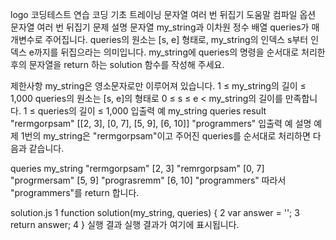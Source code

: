 logo
코딩테스트 연습
코딩 기초 트레이닝
문자열 여러 번 뒤집기
도움말
컴파일 옵션
문자열 여러 번 뒤집기
문제 설명
문자열 my_string과 이차원 정수 배열 queries가 매개변수로 주어집니다. queries의 원소는 [s, e] 형태로, my_string의 인덱스 s부터 인덱스 e까지를 뒤집으라는 의미입니다. my_string에 queries의 명령을 순서대로 처리한 후의 문자열을 return 하는 solution 함수를 작성해 주세요.

제한사항
my_string은 영소문자로만 이루어져 있습니다.
1 ≤ my_string의 길이 ≤ 1,000
queries의 원소는 [s, e]의 형태로 0 ≤ s ≤ e < my_string의 길이를 만족합니다.
1 ≤ queries의 길이 ≤ 1,000
입출력 예
my_string	queries	result
"rermgorpsam"	[[2, 3], [0, 7], [5, 9], [6, 10]]	"programmers"
입출력 예 설명
예제 1번의 my_string은 "rermgorpsam"이고 주어진 queries를 순서대로 처리하면 다음과 같습니다.

queries	my_string
"rermgorpsam"
[2, 3]	"remrgorpsam"
[0, 7]	"progrmersam"
[5, 9]	"prograsremm"
[6, 10]	"programmers"
따라서 "programmers"를 return 합니다.

solution.js
1
function solution(my_string, queries) {
2
    var answer = '';
3
    return answer;
4
}
실행 결과
실행 결과가 여기에 표시됩니다.